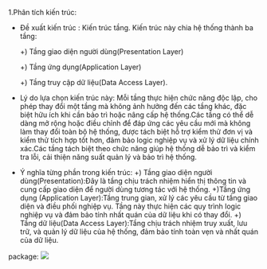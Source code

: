 1.Phân tích kiến trúc:
- Đề xuất kiến trúc : Kiến trúc  tầng.
   Kiến trúc này chia hệ thống thành ba tầng:
  
    +)	Tầng giao diện người dùng(Presentation Layer)
  
    +)  Tầng ứng dụng(Application Layer)
  
  	+)  Tầng truy cập dữ liệu(Data Access Layer).
  
- Lý do lựa chọn kiến trúc này:
  Mỗi tầng thực hiện chức năng độc lập, cho phép thay đổi một tầng mà không ảnh hưởng đến các tầng khác, đặc biệt hữu ích khi cần bảo trì hoặc nâng cấp hệ thống.Các tầng có thể dễ dàng mở 
  rộng hoặc điều chỉnh để đáp ứng các yêu cầu mới mà không làm thay đổi toàn bộ hệ thống, được tách biệt hỗ trợ kiểm thử đơn vị và kiểm thử tích hợp tốt hơn, đảm bảo logic nghiệp vụ và xử 
  lý dữ liệu chính xác.Các tầng tách biệt theo chức năng giúp hệ thống dễ bảo trì và kiểm tra lỗi, cải thiện năng suất quản lý và bảo trì hệ thống.
- Ý nghĩa từng phần trong kiến trúc:
   +)	Tầng giao diện người dùng(Presentation):Đây là tầng chịu trách nhiệm hiển thị thông tin và cung cấp giao diện để người dùng tương tác với hệ thống.
   +)Tầng ứng dụng (Application Layer):Tầng trung gian, xử lý các yêu cầu từ tầng giao diện và điều phối nghiệp vụ. Tầng này thực hiện các quy trình logic nghiệp vụ và đảm bảo tính nhất                                           quán của dữ liệu khi có thay đổi.
  +) Tầng dữ liệu(Data Access Layer):Tầng chịu trách nhiệm truy xuất, lưu trữ, và quản lý dữ liệu của hệ thống, đảm bảo tính toàn vẹn và nhất quán của dữ liệu.
  
      
  
package:
  ![](https://www.planttext.com/api/plantuml/png/X98z2eCm68Rtd2AuUmCHXNOGEaYBK-aGqeyIZ2OaQI4KJzQXH-eLwa-fCLRh5B-yoVFoaDVZcMX3bBbM7EcIrLW93KWIMf8Bu21NeA4sn31Hunsne09yHxZzZjjASc41Yko4ewZ8udYOvyGgmRa_teCKoZZJPgIaKd96ro07K3T6eJlyMNguvS00_hdVeB73XXY2Kqf1wuKEtKMQ6Q5iTyluvpNv5nlwhAJQLXEvOHZFHI3NSv_mH237UBy_zU0mlcec8ASWcabsWPEW9zi1kx44wdFtuDu0003__mC0)
  
